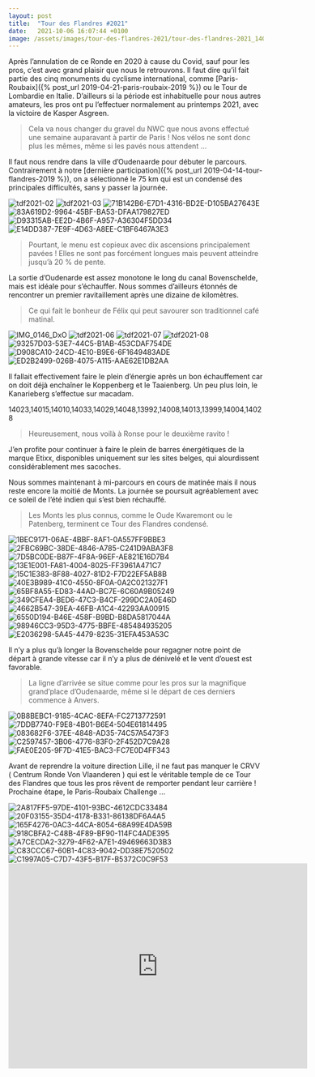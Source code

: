 ```yaml
---
layout: post
title:  "Tour des Flandres #2021"
date:   2021-10-06 16:07:44 +0100
image: /assets/images/tour-des-flandres-2021/tour-des-flandres-2021_14048.jpg
---
```

Après l’annulation de ce Ronde en 2020 à cause du Covid, sauf pour les pros, c’est avec grand plaisir que nous le retrouvons.
Il faut dire qu’il fait partie des cinq monuments du cyclisme international, comme [Paris-Roubaix]({% post_url 2019-04-21-paris-roubaix-2019 %}) ou le Tour de Lombardie en Italie.
D’ailleurs si la période est inhabituelle pour nous autres amateurs, les pros ont pu l’effectuer normalement au printemps 2021, avec la victoire de Kasper Asgreen.
> Cela va nous changer du gravel du NWC que nous avons effectué une semaine auparavant à partir de Paris !
Nos vélos ne sont donc plus les mêmes, même si les pavés nous attendent …

Il faut nous rendre dans la ville d’Oudenaarde pour débuter le parcours.
Contrairement à notre [dernière participation]({% post_url 2019-04-14-tour-flandres-2019 %})</a>, on a sélectionné le 75 km qui est un condensé des principales difficultés, sans y passer la journée.

<div class="gallery-box">
  <div class="gallery">
<img src="/assets/images/tour-des-flandres-2021/tour-des-flandres-2021_13971.jpg" title="Oudenaarde" alt="tdf2021-02" >
<img src="/assets/images/tour-des-flandres-2021/tour-des-flandres-2021_13972.jpg" title="" alt="tdf2021-03" >
<img src="/assets/images/tour-des-flandres-2021/tour-des-flandres-2021_14016.jpg" title="" alt="71B142B6-E7D1-4316-BD2E-D105BA27643E" >
<img src="/assets/images/tour-des-flandres-2021/tour-des-flandres-2021_14018.jpg" title="" alt="83A619D2-9964-45BF-BA53-DFAA179827ED" >
<img src="/assets/images/tour-des-flandres-2021/tour-des-flandres-2021_14044.jpg" title="" alt="D93315AB-EE2D-4B6F-A957-A36304F5DD34" >
<img src="/assets/images/tour-des-flandres-2021/tour-des-flandres-2021_14046.jpg" title="Le Tour des Flandres " alt="E14DD387-7E9F-4D63-A8EE-C1BF6467A3E3" >
</div>
</div>

> Pourtant, le menu est copieux avec dix ascensions principalement pavées !
Elles ne sont pas forcément longues mais peuvent atteindre jusqu’à 20 % de pente.

La sortie d’Oudenarde est assez monotone le long du canal Bovenschelde, mais est idéale pour s’échauffer.
Nous sommes d’ailleurs étonnés de rencontrer un premier ravitaillement après une dizaine de kilomètres.
> Ce qui fait le bonheur de Félix qui peut savourer son traditionnel café matinal.

<div class="gallery-box">
  <div class="gallery">
<img src="/assets/images/tour-des-flandres-2021/tour-des-flandres-2021_1404.jpg" title="" alt="IMG_0146_DxO" >
<img src="/assets/images/tour-des-flandres-2021/tour-des-flandres-2021_13973.jpg" title="Bovenschelde " alt="tdf2021-06" >
<img src="/assets/images/tour-des-flandres-2021/tour-des-flandres-2021_13974.jpg" title="" alt="tdf2021-07" >
<img src="/assets/images/tour-des-flandres-2021/tour-des-flandres-2021_13976.jpg" title="" alt="tdf2021-08" >
<img src="/assets/images/tour-des-flandres-2021/tour-des-flandres-2021_14032.jpg" title="" alt="93257D03-53E7-44C5-B1AB-453CDAF754DE" >
<img src="/assets/images/tour-des-flandres-2021/tour-des-flandres-2021_14043.jpg" title="" alt="D908CA10-24CD-4E10-B9E6-6F1649483ADE" >
<img src="/assets/images/tour-des-flandres-2021/tour-des-flandres-2021_14050.jpg" title="" alt="ED2B2499-026B-4075-A115-AAE62E1DB2AA" >
</div>
</div>

Il fallait effectivement faire le plein d’énergie après un bon échauffement car on doit déjà enchaîner le Koppenberg et le Taaienberg.
Un peu plus loin, le Kanarieberg s’effectue sur macadam.

14023,14015,14010,14033,14029,14048,13992,14008,14013,13999,14004,14028

> Heureusement, nous voilà à Ronse pour le deuxième ravito !

J’en profite pour continuer à faire le plein de barres énergétiques de la marque Etixx, disponibles uniquement sur les sites belges, qui alourdissent considérablement mes sacoches.

Nous sommes maintenant à mi-parcours en cours de matinée mais il nous reste encore la moitié de Monts.
La journée se poursuit agréablement avec ce soleil de l’été indien qui s’est bien réchauffé.
> Les Monts les plus connus, comme le Oude Kwaremont ou le Patenberg, terminent ce Tour des Flandres condensé.

<div class="gallery-box">
  <div class="gallery">
<img src="/assets/images/tour-des-flandres-2021/tour-des-flandres-2021_13992.jpg" title="Kanarieberg" alt="1BEC9171-06AE-4BBF-8AF1-0A557FF9BBE3" >
<img src="/assets/images/tour-des-flandres-2021/tour-des-flandres-2021_13999.jpg" title="" alt="2FBC69BC-38DE-4846-A785-C241D9ABA3F8" >
<img src="/assets/images/tour-des-flandres-2021/tour-des-flandres-2021_14004.jpg" title="" alt="7D5BC0DE-B87F-4F8A-96EF-AE821E16D7B4" >
<img src="/assets/images/tour-des-flandres-2021/tour-des-flandres-2021_14008.jpg" title="" alt="13E1E001-FA81-4004-8025-FF3961A471C7" >
<img src="/assets/images/tour-des-flandres-2021/tour-des-flandres-2021_14010.jpg" title="" alt="15C1E383-8F88-4027-81D2-F7D22EF5AB8B" >
<img src="/assets/images/tour-des-flandres-2021/tour-des-flandres-2021_14013.jpg" title="" alt="40E3B989-41C0-4550-8F0A-0A2C021327F1" >
<img src="/assets/images/tour-des-flandres-2021/tour-des-flandres-2021_14015.jpg" title="" alt="65BF8A55-ED83-44AD-BC7E-6C60A9B05249" >
<img src="/assets/images/tour-des-flandres-2021/tour-des-flandres-2021_14023.jpg" title="" alt="349CFEA4-BED6-47C3-B4CF-299DC2A0E46D" >
<img src="/assets/images/tour-des-flandres-2021/tour-des-flandres-2021_14028.jpg" title="" alt="4662B547-39EA-46FB-A1C4-42293AA00915" >
<img src="/assets/images/tour-des-flandres-2021/tour-des-flandres-2021_14029.jpg" title="" alt="6550D194-B46E-458F-B9BD-B8DA5817044A" >
<img src="/assets/images/tour-des-flandres-2021/tour-des-flandres-2021_14033.jpg" title="" alt="98946CC3-95D3-4775-BBFE-485484935205" >
<img src="/assets/images/tour-des-flandres-2021/tour-des-flandres-2021_14048.jpg" title="Kruisberg" alt="E2036298-5A45-4479-8235-31EFA453A53C" >
</div>
</div>

Il n’y a plus qu’à longer la Bovenschelde pour regagner notre point de départ à grande vitesse car il n’y a plus de dénivelé et le vent d’ouest est favorable.
> La ligne d’arrivée se situe comme pour les pros sur la magnifique grand’place d’Oudenaarde, même si le départ de ces derniers commence à Anvers.

<div class="gallery-box">
  <div class="gallery">
<img src="/assets/images/tour-des-flandres-2021/tour-des-flandres-2021_13990.jpg" title="Oudenaarde " alt="0B8BEBC1-9185-4CAC-8EFA-FC2713772591" >
<img src="/assets/images/tour-des-flandres-2021/tour-des-flandres-2021_14005.jpg" title="" alt="7DDB7740-F9E8-4B01-B6E4-504E61814495" >
<img src="/assets/images/tour-des-flandres-2021/tour-des-flandres-2021_14031.jpg" title="Grand’Place" alt="083682F6-37EE-4848-AD35-74C57A5473F3" >
<img src="/assets/images/tour-des-flandres-2021/tour-des-flandres-2021_14039.jpg" title="Finish" alt="C2597457-3B06-4776-83F0-2F452D7C9A28" >
<img src="/assets/images/tour-des-flandres-2021/tour-des-flandres-2021_14051.jpg" title="" alt="FAE0E205-9F7D-41E5-BAC3-FC7E0D4FF343" >
</div>
</div>

Avant de reprendre la voiture direction Lille, il ne faut pas manquer le CRVV ( Centrum Ronde Von Vlaanderen ) qui est le véritable temple de ce Tour des Flandres que tous les pros rêvent de remporter pendant leur carrière !
Prochaine étape, le Paris-Roubaix Challenge …

<div class="gallery-box">
  <div class="gallery">
<img src="/assets/images/tour-des-flandres-2021/tour-des-flandres-2021_13996.jpg" title="" alt="2A817FF5-97DE-4101-93BC-4612CDC33484" >
<img src="/assets/images/tour-des-flandres-2021/tour-des-flandres-2021_14011.jpg" title="" alt="20F03155-35D4-4178-B331-86138DF6A4A5" >
<img src="/assets/images/tour-des-flandres-2021/tour-des-flandres-2021_14021.jpg" title="" alt="165F4276-0AC3-44CA-8054-68A99E4DA59B" >
<img src="/assets/images/tour-des-flandres-2021/tour-des-flandres-2021_14025.jpg" title="" alt="918CBFA2-C48B-4F89-BF90-114FC4ADE395" >
<img src="/assets/images/tour-des-flandres-2021/tour-des-flandres-2021_14034.jpg" title="" alt="A7CECDA2-3279-4F62-A7E1-49469663D3B3" >
<img src="/assets/images/tour-des-flandres-2021/tour-des-flandres-2021_14037.jpg" title="" alt="C83CCC67-60B1-4C83-9042-DD38E7520502" >
<img src="/assets/images/tour-des-flandres-2021/tour-des-flandres-2021_14038.jpg" title="" alt="C1997A05-C7D7-43F5-B17F-B5372C0C9F53" >
</div>
</div>

<center><iframe src="https://www.strava.com/activities/5979782964/embed/596b4bbf04f45c0a1b71521fa77a06f581606f27" width="590" height="405" frameborder="0" scrolling="no"></iframe></center><center> </center>















